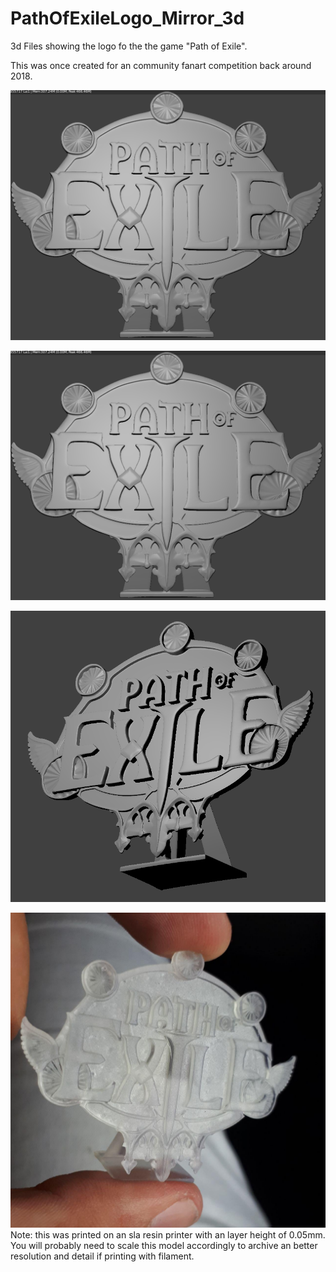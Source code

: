 # PathOfExileLogo_Mirror_3d

3d Files showing the logo fo the the game "Path of Exile". 

This was once created for an community fanart competition back around 2018.

![front](https://github.com/IHopeUStepOnLEGO/PathOfExileLogo_Mirror_3d/blob/master/images/poe_mirror_front.png)

[<img src="https://github.com/IHopeUStepOnLEGO/PathOfExileLogo_Mirror_3d/blob/master/images/poe_mirror_front.png"/>](https://github.com/IHopeUStepOnLEGO/PathOfExileLogo_Mirror_3d/blob/master/images/poe_mirror_front.png)

![side](https://github.com/IHopeUStepOnLEGO/PathOfExileLogo_Mirror_3d/blob/master/images/poe_mirror_side.png)

![sla_print](https://github.com/IHopeUStepOnLEGO/PathOfExileLogo_Mirror_3d/blob/master/images/poe_mirror_sla_print.png)
Note: this was printed on an sla resin printer with an layer height of 0.05mm. You will probably need to scale this model accordingly to archive an better resolution and detail if printing with filament.
